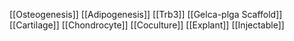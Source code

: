 [[Osteogenesis]]
[[Adipogenesis]]
[[Trb3]]
[[Gelca-plga Scaffold]]
[[Cartilage]]
[[Chondrocyte]]
[[Coculture]]
[[Explant]]
[[Injectable]]
